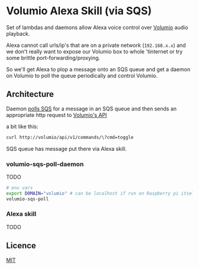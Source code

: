 # Volumio Alexa Skill (via SQS)

Set of lambdas and daemons allow Alexa voice control over [Volumio](https://volumio.org/) audio playback.

Alexa cannot call urls/ip's that are on a private network (`192.168.x.x`) and we don't really want to expose our Volumio box to whole 'tinternet or try some brittle port-forwarding/proxying.  

So we'll get Alexa to plop a message onto an SQS queue and get a daemon on Volumio to poll the queue periodically and control Volumio.

## Architecture

Daemon [polls SQS](poll/) for a message in an SQS queue and then sends an appropriate http request to [Volumio's API](https://volumio.github.io/docs/API/REST_API.html)

a bit like this:

```bash
curl http://volumio/api/v1/commands/\?cmd=toggle
```

SQS queue has message put there via Alexa skill.

### volumio-sqs-poll-daemon

TODO

```bash
# env vars
export DOMAIN="volumio" # can be localhost if run on Raspberry pi itself
volumio-sqs-poll
```

### Alexa skill

TODO

## Licence

[MIT](LICENCE.txt)
